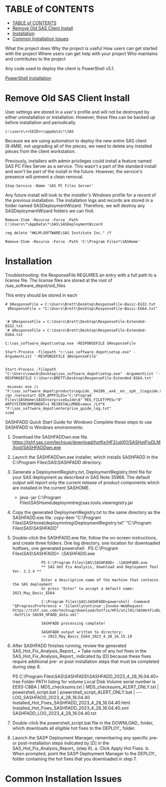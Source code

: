 
# TABLE of CONTENTS
- [TABLE of CONTENTS](#table-of-contents)
- [Remove Old SAS Client Install](#remove-old-sas-client-install)
- [Installation](#installation)
- [Common Installation Issues](#common-installation-issues)

What the project does
Why the project is useful
How users can get started with the project
Where users can get help with your project
Who maintains and contributes to the project

Any code used to deploy the client is PowerShell v5.1.

[PowerShell Installation ](images/PowerShell.png)

# Remove Old SAS Client Install

User settings are stored in a *user's* profile and will not be destroyed by either uninstallation or installation. However, these files can be backed up before installation and periodically. 

```
c:\users\<<SEID>>\appdata\*\SAS
```

Because we are using automation to deploy the new entire SAS client (9.4M8), not upgrading all of the pieces, we need to delete any installed pieces from the client workstation.

Previously, installers with admin privileges could install a feature named SAS PC Files Server as a service.  This wasn't a part of the standard install and won't be part of the install in the future.  However, the service's presence will prevent a clean removal.

```
Stop-Service -Name 'SAS PC Files Server'  
```

Any future install will look to the *installer's* Windows profile for a record of the previous installation. The installation logs and records are stored in a folder named SASDeploymentWizard. Therefore, we will destroy any SASDeploymentWizard folders we can find.

```
Remove-Item -Recurse -Force -Path C:\Users\*\AppData\*\SAS\SASDeploymentWizard

reg delete "HKLM\SOFTWARE\SAS Institute Inc." /f 

Remove-Item -Recurse -Force -Path 'C:\Program Files*\SASHome'
```
# Installation

Troubleshooting: the ResponseFile REQUIRES an entry with a full path to a license file.  The license files are stored at the root of /sas_software_depot/sid_files

This entry should be stored in each 

```
# $ResponseFile = C:\Users\Brett\Desktop\ResponseFile-Basic-EG32.txt
 $ResponseFile = "C:\Users\Brett\Desktop\ResponseFile-Basic-EG64.txt" 


'# $ResponseFile = C:\Users\Brett\Desktop\ResponseFile-Extended-EG32.txt
'# $ResponseFile = C:\Users\Brett\Desktop\ResponseFile-Extended-EG64.txt

C:\sas_software_depot\setup.exe -RESPONSEFILE $ResponseFile

Start-Process -filepath "c:\sas_software_depot\setup.exe" -ArgumentList '-RESPONSEFILE $ResponseFile'


Start-Process -filepath "C:\Users\swwcb\Desktop\sas_software_depot\setup.exe" -ArgumentList '-RESPONSEFILE C:\Users\BRETT\Desktop\ResponseFile-Extended-EG64.txt'

 msiexec.exe /i "F:\sas_software_depot\products\eguide__94200__wx6__en__sp0__1\eguide.msi" /qn /norestart DIR_APPFILES="C:\Program Files\SASHome\SASEnterpriseGuide\8" REG_FILETYPES="0" ARPSYSTEMCOMPONENT=1 REINSTALLMODE=amus /LV*X "F:\sas_software_depot\enterprise_guide_log.txt"
scmd

```
SASHFADD Quick Start Guide for Windows
Complete these steps to use SASHFADD in Windows environments:
1. Download the SASHFADDwn.exe file. https://tshf.sas.com/techsup/download/hotfix/HF2/util01/SASHotFixDLM/tool/SASHFADDwn.exe
2. Launch the SASHFADDwn.exe installer, which installs SASHFADD in the C:\Program Files\SAS\SASHFADD directory.
3. Generate a DeploymentRegistry.txt, DeploymentRegistry.html  file for your SAS deployment as described in SAS Note 35968.  The default output will report only the current release of product components which are installed in the current SASHOME.
    * java -jar C:\Program Files\SASHome\deploymntreg\sas.tools.viewregistry.jar

4. Copy the generated DeploymentRegistry.txt to the same directory as the SASHFADD.exe file.
    copy-item "C:\Program Files\SASHome\deploymntreg\DeploymentRegistry.txt" "C:\Program Files\SAS\SASHFADD"

5. Double-click the SASHFADD.exe file, follow the on-screen instructions, and create three folders. One log directory, one location for downloaded hotfixes, one generated powershell .
                    PS C:\Program Files\SAS\SASHFADD> .\SASHFADD.exe

                    PS C:\Program Files\SAS\SASHFADD> .\SASHFADD.exe 
                    ** SAS Hot Fix Analysis, Download and Deployment Tool Ver. 2.2.4 **

                    Enter a descriptive name of the machine that contains the SAS deployment
                    or press "Enter" to accept a default name: 2023_May_Basic_EG64 

                    C:\Program Files\SAS\SASHFADD>powershell -Command "$ProgressPreference = 'SilentlyContinue';Invoke-WebRequest https://tshf.sas.com/techsup/download/hotfix/HF2/util01/SASHotFixDLM/data/SAS94_HFADD_data.xml -OutFile SAS94_HFADD_data.xml"

                    SASHFADD processing complete!

                    SASHFADD output written to directory:
                    -> 2023_May_Basic_EG64_2023_4_28_16.15.19


6. After SASHFADD finishes running, review the generated SAS_Hot_Fix_Analysis_Report_.
• Take note of any hot fixes in the SAS_Hot_Fix_Analysis_Report_ indicated by [D] because these fixes require additional pre- or post-installation steps that must be completed during step 8.

    PS C:\Program Files\SAS\SASHFADD\SASHFADD_2023_4_28_16.04.40> tree
Folder PATH listing for volume Local Disk
Volume serial number is EE93-C8BA
|       MD5_checksums.txt
|       MD5_checksums_ALERT_ONLY.txt
|       powershell_script.bat
|       powershell_script_ALERT_ONLY.bat
|
\---LOG_SASHFADD_2023_4_28_16.04.40
        Installed_Hot_Fixes_SASHFADD_2023_4_28_16.04.40.html
        Installed_Hot_Fixes_SASHFADD_2023_4_28_16.04.40.xml
        SASHFADD_LOG_2023_4_28_16.04.40.txt

7. Double-click the powershell_script.bat file in the DOWNLOAD_ folder, which downloads all eligible hot fixes to the DEPLOY_ folder.
8. Launch the SAS® Deployment Manager, remembering any specific pre- or post-installation steps indicated by [D] in the SAS_Hot_Fix_Analysis_Report_ (step 6). 
    a. Click Apply Hot Fixes.
    b. When prompted, point the SAS® Deployment Manager to the DEPLOY_ folder containing the hot fixes that you downloaded in step 7.

# Common Installation Issues
